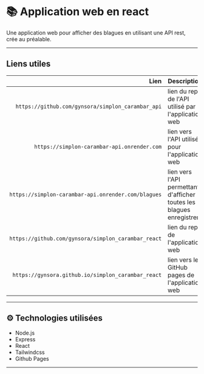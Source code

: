 # 📚 Application web en react 

Une application web pour afficher des blagues en utilisant une API rest, crée au préalable.

---
##  Liens utiles

|            Lien   | Description                       |
| -------------:    | ----------------------------------|
| `https://github.com/gynsora/simplon_carambar_api` | lien du repo de l'API utilisé par l'application web        |
| `https://simplon-carambar-api.onrender.com` | lien vers l'API utilisé pour l'application web  |
| `https://simplon-carambar-api.onrender.com/blagues` | lien vers l'API permettant d'afficher toutes les blagues enregistrer  |
| `https://github.com/gynsora/simplon_carambar_react` | lien du repo de l'application web       |
| `https://gynsora.github.io/simplon_carambar_react` | lien vers les GitHub pages de l'application web                   |

---

## ⚙️ Technologies utilisées

- Node.js
- Express
- React
- Tailwindcss
- Github Pages

---
